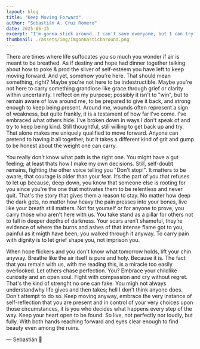 ```yaml
---
layout: blog
title: "Keep Moving Forward"
author: "Sebastián A. Cruz Romero"
date: 2025-06-15
excerpt: "I'm gonna stick around. I can't save everyone, but I can try to save the ones I can. -Peter Parker"
thumbnail: ./assets/img/imgonnastickaround.png
---
```


There are times where life suffocates you so much you wonder if air is meant to be breathed. As if destiny and hope had dinner together talking about how to poke & prod the sliver of self-esteem you have left to keep moving forward. And yet, somehow you're here. That should mean something, right? Maybe you're not here to be indestructible. Maybe you're not here to carry something grandiose like grace through grief or clarity within uncertainty. I reflect on my purpose; possibly it isn't to "win", but to remain aware of love around me, to be prepared to give it back, and strong enough to keep being present. Around me, wounds often represent a sign of weakness, but quite frankly, it is a testament of how far I've come. I've embraced what others hide. I've broken down in ways I don't speak of and try to keep being kind. Still thoughtful, still willing to get back up and try. That alone makes me uniquely qualified to move forward. Anyone can pretend to having it all together, but it takes a different kind of grit and gump to be honest about the weight one can carry.

You really don't know what path is the right one. You might have a gut feeling; at least thats how I make my own decisions. Still, self-doubt remains, fighting the other voice telling you "Don't stop!". It matters to be aware, that courage is older than your fear. It’s the part of you that refuses to let up because, deep down, you know that someone else is rooting for you since you're the one that motivates them to be relentless and never quit. That's the story that gives them a reason to stay. No matter how deep the dark gets, no matter how heavy the pain presses into your bones, live like your breath still matters. Not for yourself or for anyone to prove, you carry those who aren't here with us. You take stand as a pillar for others not to fall in deeper depths of darkness. Your scars aren’t shameful, they’re evidence of where the burns and ashes of that intense flame got to you, painful as it migth have been, you walked through it anyway. To carry pain with dignity is to let grief shape you, not imprison you.

When hope flickers and you don't know what tomorrow holds, lift your chin anyway. Breathe like the air itself is pure and holy. Because it is. The fact that you remain with us, with me reading this, is a miracle too easily overlooked. Let others chase perfection. You? Embrace your childlike curiosity and an open soul. Fight with compassion and cry without regret. That's the kind of strenght no one can fake. You migh not always understandwhy life gives and then takes; hell I don't think anyone does. Don't attempt to do so. Keep moving anyway, embrace the very instance of self-reflection that you are present and in control of your very choices upon those circumstances, it is you who decides what happens every step of the way. Keep your heart open to be found. So live, not perfectly nor loudly, but fully. With both hands reaching forward and eyes clear enough to find beauty even among the ruins.

— Sebastián 🌿